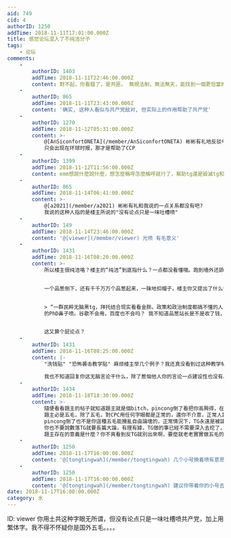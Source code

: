 ```yaml
---
aid: 749
cid: 4
authorID: 1250
addTime: 2018-11-11T17:01:00.000Z
title: 感觉论坛混入了不纯洁分子
tags:
    - 论坛
comments:
    -
        authorID: 1403
        addTime: 2018-11-11T22:46:00.000Z
        content: 對不起，你看錯了，是共匪。 無視法制，無法無天，能找到一個更恰當的詞彙來描述這個邪教組織嗎？
    -
        authorID: 865
        addTime: 2018-11-11T23:43:00.000Z
        content: '确实, 这种人看似与共产党敌对, 但实际上的作用帮助了共产党'
    -
        authorID: 1270
        addTime: 2018-11-12T05:31:00.000Z
        content: >-
            @[AnSiconfortONETA](/member/AnSiconfortONETA) 彬彬有礼地反驳中共 (实则“小骂大帮忙”)
            只会出现在环球时报，那才是帮助了CCP
    -
        authorID: 1399
        addTime: 2018-11-12T11:56:00.000Z
        content: emm想說什麼說什麼，想怎麼稱呼怎麼稱呼就行了，幫助tg還是毀滅tg和稱呼也沒啥關係
    -
        authorID: 865
        addTime: 2018-11-14T06:41:00.000Z
        content: >-
            @[a2021](/member/a2021) 彬彬有礼和我说的一点关系都没有吧?
            我说的这种人指的是楼主所说的"没有论点只是一味吐槽喷"
    -
        authorID: 149
        addTime: 2018-11-14T23:46:00.000Z
        content: '@[viewer](/member/viewer) 光喷 有毛意义'
    -
        authorID: 1431
        addTime: 2018-11-16T08:20:00.000Z
        content: >-
            所以楼主很纯洁咯？楼主的“纯洁”到底指什么？一点都没看懂哦。跑到墙外还舔着中共（民粹无脑黑tg），干嘛不回来？还是楼主本身就是海外五毛？


            一个品葱倒下，还有千千万万个品葱起来，一昧地扣帽子，楼主你又提出了什么论点？


            > “一群民粹无脑黑tg，拜托结合现实看看金胖。政策和政治制度都搞不懂的人，指着去斯坦福大学和伦敦政治经济学院
            的PhD鼻子喷。谷歌不会用，百度也不会吗？ 我不知道品葱站长是不是收了钱，但那些洗钱贴和恐怖袭击教学贴不删，未免吃相太难看”


            这又算个屁论点？
    -
        authorID: 1431
        addTime: 2018-11-16T08:25:00.000Z
        content: |-
            "洗钱贴" "恐怖袭击教学贴" 麻烦楼主举几个例子？我还真没看到过这种教学帖子，还是楼主抹黑诽谤？

            我也不知道回复你这无脑言论干什么，除了惹恼他人你的言论一点建设性也没有。
    -
        authorID: 1434
        addTime: 2018-11-18T18:30:00.000Z
        content: >-
            隨便看看題主的帖子就知道題主就是個bitch，pincong倒了看把你高興得，在pincong上看到TG被數落到不行，可是又反駁不了，這就是你五毛沒本事了。有本事五毛就是跟人大戰啊，而且五毛也不用正經回復，一直搗亂就可以了。
            題主必是五毛，除了五毛，對CPC用任何字眼都是正常的，還你不介意，正常人誰介意用TG啊。用TG是正常的，難道稱他們為偉大同志？
            pincong倒了也不是你這種五毛能攪亂自由論壇的，正常情況下，TG永遠是被譴責被數落的一方。
            你也不要說數落TG就要長篇大論，有理有據，TG做的事已經不需要深入去挖了，即使瞭解一點也知道他們不是好東西了。
            題主存在的意義是什麼？你不爽看到反TG就別出來啊，要麼就老老實實做五毛的工作。 最后，说一句，题主是个sb。
    -
        authorID: 1250
        addTime: 2018-11-17T16:00:00.000Z
        content: '@[tongtingwah](/member/tongtingwah) 几个小号换着喷有意思吗？ 怎么国外的5毛水平这么差吗？'
    -
        authorID: 1250
        addTime: 2018-11-17T16:00:00.000Z
        content: '@[tongtingwah](/member/tongtingwah) 建议你带着你的小号去大纪元，那里氛围适合你'
date: 2018-11-17T16:00:00.000Z
category: 水
---
```


ID: viewer 你用土共这种字眼无所谓，但没有论点只是一味吐槽喷共产党，加上用繁体字。我不得不怀疑你是国外五毛。。。。
